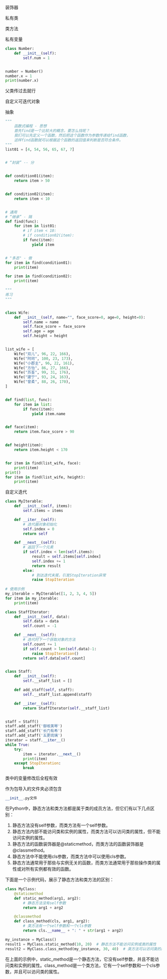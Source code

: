 装饰器

私有类

类方法

私有变量

```py
class Number:
    def __init__(self):
        self.num = 1


number = Number()
number.x = 1
print(number.x)
```

父类传过去就行

自定义可迭代对象

抽象

```py
"""
    函数式编程 - 思想
    首先find是一个比较大的概念，要怎么找呢？
    我们可以先定义一个函数，然后把这个函数作为参数传递给find函数，
    这样find函数就可以根据这个函数的返回值来判断是否符合条件。
"""
list01 = [4, 54, 56, 65, 67, 7]


# “封装” -- 分


def condition01(item):
    return item > 50


def condition02(item):
    return item < 10


# 通用
# “继承” - 隔
def find(func):
    for item in list01:
        # if item < 10:
        # if condition02(item):
        if func(item):
            yield item


# "多态" - 做
for item in find(condition01):
    print(item)

for item in find(condition02):
    print(item)

"""
练习
"""


class Wife:
    def __init__(self, name="", face_score=0, age=0, height=0):
        self.name = name
        self.face_score = face_score
        self.age = age
        self.height = height


list_wife = [
    Wife("双儿", 96, 22, 166),
    Wife("阿珂", 100, 23, 173),
    Wife("小郡主", 96, 22, 161),
    Wife("方怡", 86, 27, 166),
    Wife("苏荃", 99, 31, 176),
    Wife("建宁", 93, 24, 163),
    Wife("曾柔", 88, 26, 170),
]


def find(list, func):
    for item in list:
        if func(item):
            yield item.name


def face(item):
    return item.face_score > 90


def height(item):
    return item.height < 170


for item in find(list_wife, face):
    print(item)
print()
for item in find(list_wife, height):
    print(item)


```



自定义迭代

```py
class MyIterable:
    def __init__(self, items):
        self.items = items

    def __iter__(self):
        # 迭代器对象初始化
        self.index = 0
        return self

    def __next__(self):
        # 返回下一个元素
        if self.index < len(self.items):
            result = self.items[self.index]
            self.index += 1
            return result
        else:
            # 到达迭代末尾，引发StopIteration异常
            raise StopIteration
        
# 使用示例
my_iterable = MyIterable([1, 2, 3, 4, 5])
for item in my_iterable:
    print(item)
```

```py
class StaffIterator:
    def __init__(self, data):
        self.data = data
        self.count = -1

    def __next__(self):
        # 迭代时下一个获取对象的方法
        self.count += 1
        if self.count > len(self.data)-1:
            raise StopIteration()
        return self.data[self.count]


class Staff:
    def __init__(self):
        self.__staff_list = []

    def add_staff(self, staff):
        self.__staff_list.append(staff)

    def __iter__(self):
        return StaffIterator(self.__staff_list)


staff = Staff()
staff.add_staff('御坂美琴')
staff.add_staff('长门有希')
staff.add_staff('五更琉璃')
iterator = staff.__iter__()
while True:
    try:
        item = iterator.__next__()
        print(item)
    except StopIteration:
        break
```

类中的变量修改后全程有效



作为包导入的文件夹必须包含

```py
__init__.py文件
```

在Python中，静态方法和类方法都是属于类的成员方法，但它们有以下几点区别：

1. 静态方法没有self参数，而类方法有一个self参数。
2. 静态方法内部不能访问类和实例的属性，而类方法可以访问类的属性，但不能访问实例的属性。
3. 静态方法的函数装饰器是@staticmethod，而类方法的函数装饰器是@classmethod。
4. 静态方法中不能使用cls参数，而类方法中可以使用cls参数。
5. 静态方法通常用于那些与实例无关的函数，而类方法通常用于那些操作类的属性或对所有实例都有效的函数。

下面是一个示例代码，展示了静态方法和类方法的区别：

```python
class MyClass:
    @staticmethod
    def static_method(arg1, arg2):
        # 静态方法没有self参数
        return arg1 + arg2

    @classmethod
    def class_method(cls, arg1, arg2):
        # 类方法有一个self参数和一个cls参数
        return cls.__name__ + ": " + str(arg1 + arg2)

my_instance = MyClass()
result1 = MyClass.static_method(10, 20)  # 静态方法不能访问实例或类的属性
result2 = MyClass.class_method(my_instance, 30, 40)  # 类方法可以访问类的属性
```

在上面的示例中，static_method是一个静态方法，它没有self参数，并且不能访问类和实例的属性。class_method是一个类方法，它有一个self参数和一个cls参数，并且可以访问类的属性。
